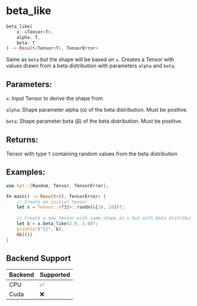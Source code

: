 # beta_like
```rust
beta_like(
    x: &Tensor<T>,
    alpha: T,
    beta: T
) -> Result<Tensor<T>, TensorError>
```
Same as `beta` but the shape will be based on `x`. Creates a Tensor with values drawn from a beta distribution with parameters `alpha` and `beta`.

## Parameters:
`x`: Input Tensor to derive the shape from

`alpha`: Shape parameter alpha (α) of the beta distribution. Must be positive.

`beta`: Shape parameter beta (β) of the beta distribution. Must be positive.

## Returns:
Tensor with type `T` containing random values from the beta distribution

## Examples:
```rust
use hpt::{Random, Tensor, TensorError};

fn main() -> Result<(), TensorError> {
    // Create an initial tensor
    let x = Tensor::<f32>::randn(&[10, 10])?;
    
    // Create a new tensor with same shape as x but with beta distribution
    let b = x.beta_like(2.0, 5.0)?;
    println!("{}", b);
    Ok(())
}
```
## Backend Support
| Backend | Supported |
|---------|-----------|
| CPU     | ✅         |
| Cuda    | ❌        |